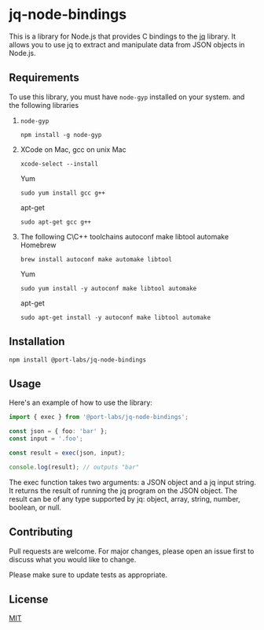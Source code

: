 # jq-node-bindings

This is a library for Node.js that provides C bindings to the [jq](https://stedolan.github.io/jq/) library. It allows you to use jq to extract and manipulate data from JSON objects in Node.js.

## Requirements

To use this library, you must have `node-gyp` installed on your system. and the following libraries

1. `node-gyp`
    ```
    npm install -g node-gyp
    ```

2.  XCode on Mac, gcc on unix
    Mac
    ```
    xcode-select --install
    ```
    
    Yum
    ```
    sudo yum install gcc g++
    ```

    apt-get
    ```
    sudo apt-get gcc g++
    ```

3. The following C\C++ toolchains autoconf make libtool automake
    Homebrew
    ```
    brew install autoconf make automake libtool
    ```

    Yum
    ```
    sudo yum install -y autoconf make libtool automake
    ```

    apt-get
    ```
    sudo apt-get install -y autoconf make libtool automake
    ```

## Installation

```
npm install @port-labs/jq-node-bindings
```

## Usage

Here's an example of how to use the library:

```typescript
import { exec } from '@port-labs/jq-node-bindings';

const json = { foo: 'bar' };
const input = '.foo';

const result = exec(json, input);

console.log(result); // outputs "bar"
```

The exec function takes two arguments: a JSON object and a jq input string. It returns the result of running the jq program on the JSON object. The result can be of any type supported by jq: object, array, string, number, boolean, or null.

## Contributing
Pull requests are welcome. For major changes, please open an issue first to discuss what you would like to change.

Please make sure to update tests as appropriate.

## License
[MIT](https://choosealicense.com/licenses/mit/)
